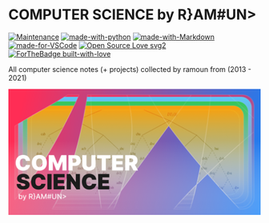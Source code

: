 # COMPUTER SCIENCE  by R}AM#UN>

[![Maintenance](https://img.shields.io/badge/Maintained%3F-yes-green.svg)](https://GitHub.com/Naereen/StrapDown.js/graphs/commit-activity)
[![made-with-python](https://img.shields.io/badge/Made%20with-Python-1f425f.svg)](https://www.python.org/)
[![made-with-Markdown](https://img.shields.io/badge/Made%20with-Markdown-1f425f.svg)](https://www.markdownguide.org/)
[![made-for-VSCode](https://img.shields.io/badge/Made%20for-VSCode-1f425f.svg)](https://code.visualstudio.com/)
[![Open Source Love svg2](https://badges.frapsoft.com/os/v2/open-source.svg?v=103)](https://github.com)   
[![ForTheBadge built-with-love](http://ForTheBadge.com/images/badges/built-with-love.svg)](https://GitHub.com/mrramoun/)

All computer science notes (+ projects) collected by ramoun from (2013 - 2021)

![Cover](https://github.com/Ramoun-Training/computer_science_by_ramoun/blob/master/cs%20cover%20x1.png)
